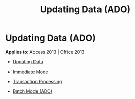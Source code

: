 ﻿---
title: Updating Data (ADO)
TOCTitle: Updating Data
ms:assetid: eb90b225-e32e-46ed-8893-c1c73107adc6
ms:mtpsurl: https://msdn.microsoft.com/library/JJ250195(v=office.15)
ms:contentKeyID: 48548490
ms.date: 09/18/2015
mtps_version: v=office.15
---

# Updating Data (ADO)


**Applies to**: Access 2013 | Office 2013



  - [Updating Data](updating-data.md)

  - [Immediate Mode](immediate-mode.md)

  - [Transaction Processing](transaction-processing.md)

  - [Batch Mode (ADO)](batch-mode-ado.md)

